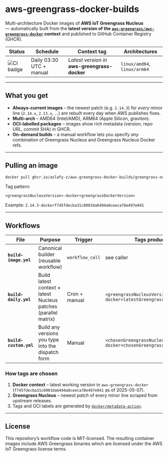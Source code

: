 # aws-greengrass-docker-builds

Multi-architecture Docker images of **AWS IoT Greengrass Nucleus**  
— automatically built from the **latest version of the
[`aws-greengrass/aws-greengrass-docker`](https://github.com/aws-greengrass/aws-greengrass-docker) context** and
published to GitHub Container Registry (GHCR).

| Status | Schedule | Context tag | Architectures |
|--------|----------|-------------|---------------|
| ![CI badge](https://github.com/aslafy-z/aws-greengrass-docker-builds/actions/workflows/build-daily.yml/badge.svg) | Daily 03:30 UTC + manual | _Latest version in_ **aws-greengrass-docker** | `linux/amd64`, `linux/arm64` |

---

## What you get

* **Always-current images** – the newest patch (e.g. `2.14.3`) for *every* minor line (`2.14.x`, `2.13.x`, …) are rebuilt every day when AWS publishes fixes.  
* **Multi-arch** – AMD64 (Intel/AMD), ARM64 (Apple Silicon, graviton).  
* **OCI-labelled packages** – images show rich metadata (version, repo URL, commit SHA) in GHCR.  
* **On-demand builds** – a manual workflow lets you specify _any_ combination of Greengrass Nucleus and Greengrass Nucleus Docker refs.

---

## Pulling an image

```bash
docker pull ghcr.io/aslafy-z/aws-greengrass-docker-builds/greengrass-nucleus:2.14.3-dockerf745fdecba31c8903da6494a0ceeca78e497e041
````

Tag pattern:

```
<greengrassNucleusVersion>-docker<greengrassDockerVersion>
```

Example: `2.14.3-dockerf745fdecba31c8903da6494a0ceeca78e497e041`

---

## Workflows

| File                                             | Purpose                                                         | Trigger         | Tags produced                                 |
| ------------------------------------------------ | --------------------------------------------------------------- | --------------- | --------------------------------------------- |
| **`build-image.yml`**                            | Canonical builder (reusable workflow)                           | `workflow_call` | see caller                                    |
| **`build-daily.yml`**                            | Build latest context × latest Nucleus patches (parallel matrix) | Cron + manual   | `<greengrassNucleusVersion>-docker<latestGreengrassDockerVersion>` |
| **`build-custom.yml`**                           | Build any versions you type into the dispatch form              | Manual          | `<chosenGreengrassNucleusVersion>-docker<chosenGreengrassDockerVersion>` |

### How tags are chosen

1. **Docker context** – latest working version in `aws-greengrass-docker` (`f745fdecba31c8903da6494a0ceeca78e497e041` as of 2025-05-07).
2. **Greengrass Nucleus** – newest *patch* of every minor line scraped from upstream releases.
3. Tags and OCI labels are generated by [`docker/metadata-action`](https://github.com/docker/metadata-action).

---

## License

This repository’s workflow code is MIT-licensed.
The resulting container images include AWS Greengrass binaries which are licensed under the AWS IoT Greengrass license terms.
